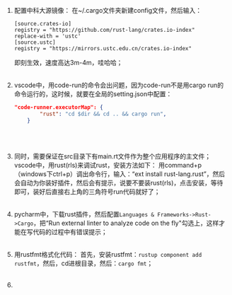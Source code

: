 1. 配置中科大源镜像：
   在~/.cargo文件夹新建config文件，然后输入：

   ```shell
   [source.crates-io]
   registry = "https://github.com/rust-lang/crates.io-index"
   replace-with = 'ustc'
   [source.ustc]
   registry = "https://mirrors.ustc.edu.cn/crates.io-index"
   ```

   即刻生效，速度高达3m-4m，哇哈哈；<br><br> 

2. vscode中，用code-run的命令会出问题，因为code-run不是用cargo run的命令运行的，这时候，就要在全局的setting.json中配置：

   ```json
   "code-runner.executorMap": {
           "rust": "cd $dir && cd .. && cargo run",
       }
   ```

   <br><br> 

3. 同时，需要保证在src目录下有main.rt文件作为整个应用程序的主文件；vscode中，用rust(rls)来调试rust，安装方法如下：
   用command+p（windows下ctrl+p）调出命令行，输入：“ext install rust-lang.rust”，然后会自动为你装好插件，然后会有提示，说要不要装rust(rls)，点击安装，等待即可，装好后直接右上角的三角符号run代码就好了；<br><br> 

4. pycharm中，下载rust插件，然后配置`Languages & Frameworks->Rust->Cargo`，把“Run external linter to analyze code on the fly"勾选上，这样才能在写代码的过程中有错误提示；<br><br> 

5. 用rustfmt格式化代码：
   首先，安装rustfmt：`rustup component add rustfmt`，然后，cd进根目录，然后：`cargo fmt`；<br><br> 

6. 
